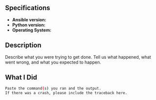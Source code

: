 ## Specifications

- **Ansible version:**
- **Python version:**
- **Operating System:**

## Description

Describe what you were trying to get done.
Tell us what happened, what went wrong, and what you expected to happen.

## What I Did

```bash
Paste the command(s) you ran and the output.
If there was a crash, please include the traceback here.
```

